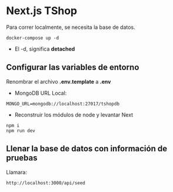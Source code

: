 # Next.js TShop
Para correr localmente, se necesita la base de datos.
```
docker-compose up -d
```

* El -d, significa __detached__



## Configurar las variables de entorno
Renombrar el archivo __.env.template__ a __.env__
* MongoDB URL Local:
```
MONGO_URL=mongodb://localhost:27017/tshopdb
```

* Reconstruir los módulos de node y levantar Next
```
npm i
npm run dev
```


## Llenar la base de datos con información de pruebas

Llamara:
```
http://localhost:3000/api/seed
```